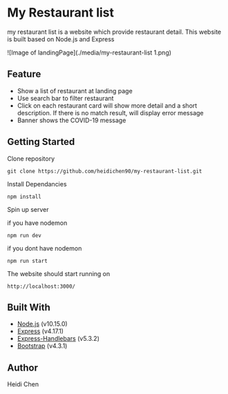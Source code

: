 # My Restaurant list

my restaurant list is a website which provide restaurant detail. This website is built based on Node.js and Express

![Image of landingPage](./media/my-restaurant-list 1.png)

## Feature

- Show a list of restaurant at landing page
- Use search bar to filter restaurant
- Click on each restaurant card will show more detail and a short description. If there is no match result, will display error message
- Banner shows the COVID-19 message

## Getting Started

Clone repository

    git clone https://github.com/heidichen90/my-restaurant-list.git

Install Dependancies

    npm install

Spin up server

if you have nodemon

    npm run dev

if you dont have nodemon

    npm run start

The website should start running on

    http://localhost:3000/

## Built With

- [Node.js](https://nodejs.org/en/) (v10.15.0)
- [Express](https://expressjs.com/) (v4.17.1)
- [Express-Handlebars](https://www.npmjs.com/package/express-handlebars) (v5.3.2)
- [Bootstrap](https://getbootstrap.com/) (v4.3.1)

## Author

Heidi Chen
